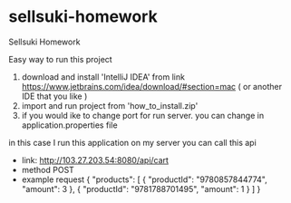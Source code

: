 # sellsuki-homework
Sellsuki Homework

Easy way to run this project
1. download and install 'IntelliJ IDEA' from link https://www.jetbrains.com/idea/download/#section=mac ( or another IDE that you like )
2. import and run project from 'how_to_install.zip'
3. if you would ike to change port for run server. you can change in application.properties file

in this case I run this application on my server you can call this api
- link: http://103.27.203.54:8080/api/cart
- method POST
- example request
{
	"products": [
		{
			"productId": "9780857844774",
			"amount": 3
		},
		{
			"productId": "9781788701495",
			"amount": 1
		}
	]
}
